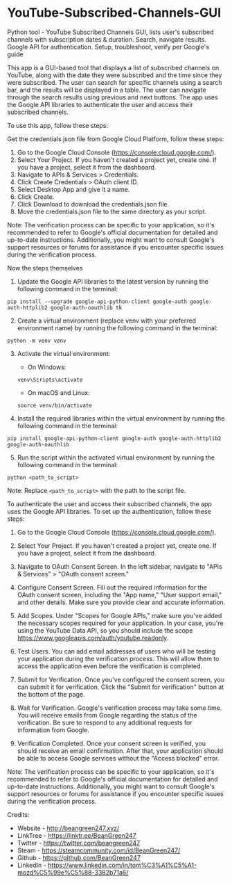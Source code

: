 # YouTube-Subscribed-Channels-GUI
Python tool - YouTube Subscribed Channels GUI, lists user's subscribed channels with subscription dates &amp; duration. Search, navigate results. Google API for authentication. Setup, troubleshoot, verify per Google's guide

This app is a GUI-based tool that displays a list of subscribed channels on YouTube, along with the date they were subscribed and the time since they were subscribed. The user can search for specific channels using a search bar, and the results will be displayed in a table. The user can navigate through the search results using previous and next buttons. The app uses the Google API libraries to authenticate the user and access their subscribed channels. 

To use this app, follow these steps:

Get the credentials.json file from Google Cloud Platform, follow these steps:

1. Go to the Google Cloud Console (https://console.cloud.google.com/).
2. Select Your Project. If you haven't created a project yet, create one. If you have a project, select it from the dashboard.
3. Navigate to APIs & Services > Credentials.
4. Click Create Credentials > OAuth client ID.
5. Select Desktop App and give it a name.
6. Click Create.
7. Click Download to download the credentials.json file.
8. Move the credentials.json file to the same directory as your script.

Note: The verification process can be specific to your application, so it's recommended to refer to Google's official documentation for detailed and up-to-date instructions. Additionally, you might want to consult Google's support resources or forums for assistance if you encounter specific issues during the verification process.

Now the steps themselves

1. Update the Google API libraries to the latest version by running the following command in the terminal: 
```
pip install --upgrade google-api-python-client google-auth google-auth-httplib2 google-auth-oauthlib tk
```

2. Create a virtual environment (replace venv with your preferred environment name) by running the following command in the terminal:
```
python -m venv venv
```

3. Activate the virtual environment:
    - On Windows: 
    ```
    venv\Scripts\activate
    ```
    - On macOS and Linux: 
    ```
    source venv/bin/activate
    ```

4. Install the required libraries within the virtual environment by running the following command in the terminal:
```
pip install google-api-python-client google-auth google-auth-httplib2 google-auth-oauthlib
```

5. Run the script within the activated virtual environment by running the following command in the terminal:
```
python <path_to_script>
```

Note: Replace `<path_to_script>` with the path to the script file.

To authenticate the user and access their subscribed channels, the app uses the Google API libraries. To set up the authentication, follow these steps:

1. Go to the Google Cloud Console (https://console.cloud.google.com/).

2. Select Your Project. If you haven't created a project yet, create one. If you have a project, select it from the dashboard.

3. Navigate to OAuth Consent Screen. In the left sidebar, navigate to "APIs & Services" > "OAuth consent screen."

4. Configure Consent Screen. Fill out the required information for the OAuth consent screen, including the "App name," "User support email," and other details. Make sure you provide clear and accurate information.

5. Add Scopes. Under "Scopes for Google APIs," make sure you've added the necessary scopes required for your application. In your case, you're using the YouTube Data API, so you should include the scope https://www.googleapis.com/auth/youtube.readonly.

6. Test Users. You can add email addresses of users who will be testing your application during the verification process. This will allow them to access the application even before the verification is completed.

7. Submit for Verification. Once you've configured the consent screen, you can submit it for verification. Click the "Submit for verification" button at the bottom of the page.

8. Wait for Verification. Google's verification process may take some time. You will receive emails from Google regarding the status of the verification. Be sure to respond to any additional requests for information from Google.

9. Verification Completed. Once your consent screen is verified, you should receive an email confirmation. After that, your application should be able to access Google services without the "Access blocked" error.

Note: The verification process can be specific to your application, so it's recommended to refer to Google's official documentation for detailed and up-to-date instructions. Additionally, you might want to consult Google's support resources or forums for assistance if you encounter specific issues during the verification process.

Credits:
- Website - http://beangreen247.xyz/
- LinkTree - https://linktr.ee/BeanGreen247
- Twitter - https://twitter.com/beangreen247
- Steam - https://steamcommunity.com/id/BeanGreen247/
- Github - https://github.com/BeanGreen247
- LinkedIn - https://www.linkedin.com/in/tom%C3%A1%C5%A1-mozd%C5%99e%C5%88-3382b71a6/
